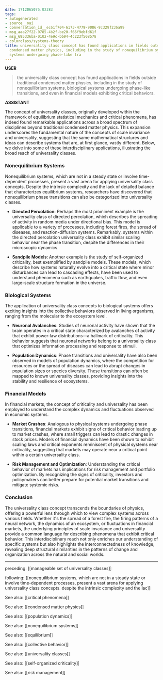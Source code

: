 ```yaml
---
date: 1712065075.02383
tags:
- autogenerated
- source__oai
- conversation_id__ec61f704-6173-4779-9086-9c329f236a99
- msg_aaa27f22-0785-4b2f-be20-f65f9ebfd61f
- msg_695336ba-0102-4e9c-bb94-4c223f508578
- colorclass/systems-theory
title: universality class concept has found applications in fields outside traditional
  condensed matter physics, including in the study of nonequilibrium systems, biological
  systems undergoing phase-like tra
---
```


**USER**

>the universality class concept has found applications in fields outside traditional condensed matter physics, including in the study of nonequilibrium systems, biological systems undergoing phase-like transitions, and even in financial models exhibiting critical behaviors.


**ASSISTANT**

The concept of universality classes, originally developed within the framework of equilibrium statistical mechanics and critical phenomena, has indeed found remarkable applications across a broad spectrum of disciplines beyond traditional condensed matter physics. This expansion underscores the fundamental nature of the concepts of scale invariance and universality, suggesting that the same mathematical structures and ideas can describe systems that are, at first glance, vastly different. Below, we delve into some of these interdisciplinary applications, illustrating the broad reach of universality classes.

### Nonequilibrium Systems

Nonequilibrium systems, which are not in a steady state or involve time-dependent processes, present a vast arena for applying universality class concepts. Despite the intrinsic complexity and the lack of detailed balance that characterizes equilibrium systems, researchers have discovered that nonequilibrium phase transitions can also be categorized into universality classes.

- **Directed Percolation**: Perhaps the most prominent example is the universality class of directed percolation, which describes the spreading of activity in random media under directional bias. This model is applicable to a variety of processes, including forest fires, the spread of diseases, and reaction-diffusion systems. Remarkably, systems within the directed percolation universality class exhibit similar scaling behavior near the phase transition, despite the differences in their microscopic dynamics.

- **Sandpile Models**: Another example is the study of self-organized criticality, best exemplified by sandpile models. These models, which describe how systems naturally evolve into a critical state where minor disturbances can lead to cascading effects, have been used to understand phenomena such as earthquakes, traffic flow, and even large-scale structure formation in the universe.

### Biological Systems

The application of universality class concepts to biological systems offers exciting insights into the collective behaviors observed in living organisms, ranging from the molecular to the ecosystem level.

- **Neuronal Avalanches**: Studies of neuronal activity have shown that the brain operates in a critical state characterized by avalanches of activity that exhibit power-law distributions—a hallmark of criticality. This behavior suggests that neuronal networks belong to a universality class that optimizes information processing and response to stimuli.

- **Population Dynamics**: Phase transitions and universality have also been observed in models of population dynamics, where the competition for resources or the spread of diseases can lead to abrupt changes in population sizes or species diversity. These transitions can often be mapped to known universality classes, providing insights into the stability and resilience of ecosystems.

### Financial Models

In financial markets, the concept of criticality and universality has been employed to understand the complex dynamics and fluctuations observed in economic systems. 

- **Market Crashes**: Analogous to physical systems undergoing phase transitions, financial markets exhibit signs of critical behavior leading up to market crashes, where small triggers can lead to drastic changes in stock prices. Models of financial dynamics have been shown to exhibit scaling laws and critical exponents reminiscent of physical systems near criticality, suggesting that markets may operate near a critical point within a certain universality class.

- **Risk Management and Optimization**: Understanding the critical behavior of markets has implications for risk management and portfolio optimization. By recognizing the signs of criticality, investors and policymakers can better prepare for potential market transitions and mitigate systemic risks.

### Conclusion

The universality class concept transcends the boundaries of physics, offering a powerful lens through which to view complex systems across various fields. Whether it's the spread of a forest fire, the firing patterns of a neural network, the dynamics of an ecosystem, or fluctuations in financial markets, the underlying principles of scale invariance and universality provide a common language for describing phenomena that exhibit critical behavior. This interdisciplinary reach not only enriches our understanding of specific systems but also highlights the interconnectedness of knowledge, revealing deep structural similarities in the patterns of change and organization across the natural and social worlds.


---

preceding: [[manageable set of universality classes]]  


following: [[nonequilibrium systems, which are not in a steady state or involve time-dependent processes, present a vast arena for applying universality class concepts. despite the intrinsic complexity and the lac]]

See also: [[critical phenomena]]


See also: [[condensed matter physics]]


See also: [[population dynamics]]


See also: [[nonequilibrium systems]]


See also: [[equilibrium]]


See also: [[collective behavior]]


See also: [[universality classes]]


See also: [[self-organized criticality]]


See also: [[risk management]]